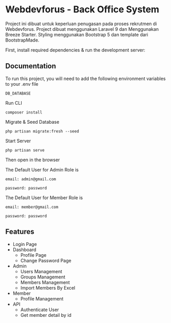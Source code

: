 # Webdevforus - Back Office System

Project ini dibuat untuk keperluan penugasan pada proses rekrutmen di Webdevforus. Project dibuat menggunakan Laravel 9 dan Menggunakan Breeze Starter. Styling menggunakan Bootstrap 5 dan template dari BootstrapMade.

First, install required dependencies & run the development server:

## Documentation

To run this project, you will need to add the following environment variables to your .env file

`DB_DATABASE`

Run CLI

`composer install`

Migrate & Seed Database

`php artisan migrate:fresh --seed`

Start Server

`php artisan serve`

Then open in the browser

The Default User for Admin Role is

`email: admin@gmail.com`

`password: password`

The Default User for Member Role is

`email: member@gmail.com`

`password: password`

## Features

- Login Page 
- Dashboard
    - Profile Page
    - Change Password Page
- Admin
    - Users Management
    - Groups Management
    - Members Management
    - Import Members By Excel
- Member
    - Profile Management
- API
    - Authenticate User
    - Get member detail by id
